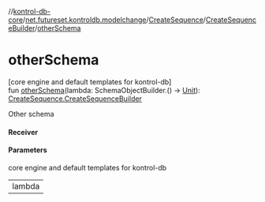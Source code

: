 //[kontrol-db-core](../../../../index.md)/[net.futureset.kontroldb.modelchange](../../index.md)/[CreateSequence](../index.md)/[CreateSequenceBuilder](index.md)/[otherSchema](other-schema.md)

# otherSchema

[core engine and default templates for kontrol-db]\
fun [otherSchema](other-schema.md)(lambda: SchemaObjectBuilder.() -&gt; [Unit](https://kotlinlang.org/api/latest/jvm/stdlib/kotlin/-unit/index.html)): [CreateSequence.CreateSequenceBuilder](index.md)

Other schema

#### Receiver

#### Parameters

core engine and default templates for kontrol-db

| |
|---|
| lambda |
